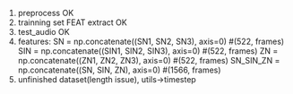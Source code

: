 1. preprocess OK
2. trainning set FEAT extract OK
3. test_audio OK
4. features:     SN = np.concatenate((SN1, SN2, SN3), axis=0) #(522, frames)
                SIN = np.concatenate((SIN1, SIN2, SIN3), axis=0) #(522, frames)
                ZN = np.concatenate((ZN1, ZN2, ZN3), axis=0) #(522, frames)
                SN_SIN_ZN = np.concatenate((SN, SIN, ZN), axis=0) #(1566, frames)
5. unfinished dataset(length issue), utils->timestep